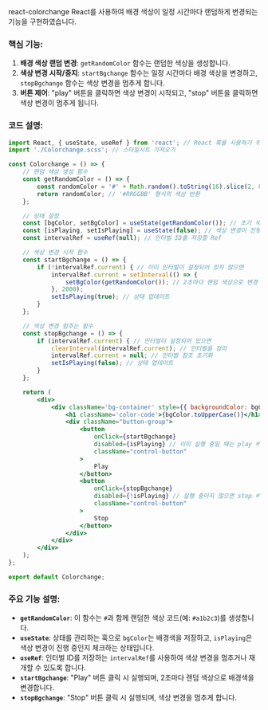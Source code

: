 react-colorchange
React를 사용하여 배경 색상이 일정 시간마다 랜덤하게 변경되는 기능을 구현하였습니다. 

### 핵심 기능:
1. **배경 색상 랜덤 변경**: `getRandomColor` 함수는 랜덤한 색상을 생성합니다.
2. **색상 변경 시작/중지**: `startBgchange` 함수는 일정 시간마다 배경 색상을 변경하고, `stopBgchange` 함수는 색상 변경을 멈추게 합니다.
3. **버튼 제어**: "play" 버튼을 클릭하면 색상 변경이 시작되고, "stop" 버튼을 클릭하면 색상 변경이 멈추게 됩니다.

### 코드 설명:

```jsx
import React, { useState, useRef } from 'react'; // React 훅을 사용하기 위해 import
import './Colorchange.scss'; // 스타일시트 가져오기

const Colorchange = () => {
    // 랜덤 색상 생성 함수
    const getRandomColor = () => {
        const randomColor = '#' + Math.random().toString(16).slice(2, 8).padEnd(6, '0');
        return randomColor; // '#RRGGBB' 형식의 색상 반환
    };

    // 상태 설정
    const [bgColor, setBgColor] = useState(getRandomColor()); // 초기 색상은 랜덤으로 설정
    const [isPlaying, setIsPlaying] = useState(false); // 색상 변경이 진행 중인지 체크
    const intervalRef = useRef(null); // 인터벌 ID를 저장할 Ref

    // 색상 변경 시작 함수
    const startBgchange = () => {
        if (!intervalRef.current) { // 이미 인터벌이 설정되어 있지 않으면
            intervalRef.current = setInterval(() => {
                setBgColor(getRandomColor()); // 2초마다 랜덤 색상으로 변경
            }, 2000);
            setIsPlaying(true); // 상태 업데이트
        }
    };

    // 색상 변경 멈추는 함수
    const stopBgchange = () => {
        if (intervalRef.current) { // 인터벌이 설정되어 있으면
            clearInterval(intervalRef.current); // 인터벌을 정리
            intervalRef.current = null; // 인터벌 참조 초기화
            setIsPlaying(false); // 상태 업데이트
        }
    };

    return (
        <div>
            <div className='bg-container' style={{ backgroundColor: bgColor }}>
                <h1 className='color-code'>{bgColor.toUpperCase()}</h1> {/* 색상 코드 표시 */}
                <div className="button-group">
                    <button
                        onClick={startBgchange}
                        disabled={isPlaying} // 이미 실행 중일 때는 play 버튼 비활성화
                        className="control-button"
                    >
                        Play
                    </button>
                    <button
                        onClick={stopBgchange}
                        disabled={!isPlaying} // 실행 중이지 않으면 stop 버튼 비활성화
                        className="control-button"
                    >
                        Stop
                    </button>
                </div>
            </div>
        </div>
    );
};

export default Colorchange;
```

### 주요 기능 설명:
- **`getRandomColor`**: 이 함수는 `#`과 함께 랜덤한 색상 코드(예: `#a1b2c3`)를 생성합니다.
- **`useState`**: 상태를 관리하는 훅으로 `bgColor`는 배경색을 저장하고, `isPlaying`은 색상 변경이 진행 중인지 체크하는 상태입니다.
- **`useRef`**: 인터벌 ID를 저장하는 `intervalRef`를 사용하여 색상 변경을 멈추거나 재개할 수 있도록 합니다.
- **`startBgchange`**: "Play" 버튼 클릭 시 실행되며, 2초마다 랜덤 색상으로 배경색을 변경합니다.
- **`stopBgchange`**: "Stop" 버튼 클릭 시 실행되며, 색상 변경을 멈추게 합니다.
